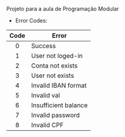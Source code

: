 Projeto para a aula de Programação Modular

- Error Codes:

| Code 	| Error                	|
|:----:	|----------------------	|
|   0  	| Success              	|
|   1  	| User not loged-in    	|
|   2  	| Conta not exists     	|
|   3  	| User not exists      	|
|   4  	| Invalid IBAN format  	|
|   5  	| Invalid val          	|
|   6  	| Insufficient balance 	|
|   7  	| Invalid password     	|
|   8  	| Invalid CPF          	|
